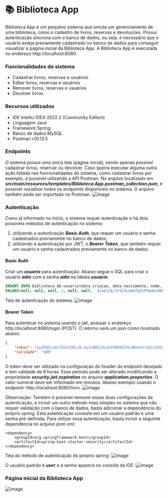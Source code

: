 # :books: Biblioteca App
Biblioteca App é um pequeno sistema que simula um gerenciamento de uma biblioteca, como o cadastro de livros, reservas e devoluções. Possui autenticação síncrona com o banco de dados, ou seja, é necessário que o usuário esteja previamente cadastrado no banco de dados para conseguir visualizar a página inicial da Biblioteca App. A Biblioteca App é executada no endereço http://localhost:8080.

### Funcionalidades do sistema
- Cadastrar livros, reservas e usuários
- Editar livros, reservas e usuários
- Remover livros, reservas e usuários
- Devolver livros

### Recursos utilizados
- IDE IntelliJ IDEA 2022.2 (Community Edition)
- Linguagem Java
- Framework Spring
- Banco de dados MySQL
- Postman v10.13.5

### Endpoints
O sistema possui uma única tela (página inicial), sendo apenas possível cadastrar livros, reservar ou devolver. Caso queira executar alguma outra ação listada nas funcionalidades do sistema, como cadastrar livros por exemplo, é possível utilizando a API Postman. No arquivo localizado em **_src/main/resources/templates/Biblioteca App.postman_collection.json_**, é possível visualizar todos os endpoints disponíveis no sistema. O arquivo também pode ser importado no Postman.
![image](https://github.com/nataliasuzuki/biblioteca-app/assets/61856025/24ae3bca-50c7-4ab1-9646-154510b622f9)

### Autenticação
Como já informado no início, o sistema requer autenticação e há dois possíveis métodos de autenticação no sistema:
1. utilizando a autenticação **_Basic Auth_**, que requer um usuário e senha cadastrados previamente no banco de dados,
2. utilizando a autenticação por JWT, o **_Bearer Token_**, que também requer um usuário e senha cadastrados previamente no banco de dados.

#### Basic Auth
Criar um _**usuario**_ para autenticação. Abaixo segue o SQL para criar o usuário **_adm_** com a senha **_adm_** na tabela **_usuario_**:
```sql
INSERT INTO biblioteca_db.usuario(data_criacao, data_nascimento, nome, ativo, documento_identificacao, email, senha, login)
VALUES(null, null, null, 1, null, null, '$2a$12$/3rVvVLUmhfgVzPSmdec0OR5OClQAmXltU0vUPMlQDIN0jsRP94oa', 'adm');
``` 

Tela de autenticação do sistema:
![image](https://github.com/nataliasuzuki/biblioteca-app/assets/61856025/bed056ac-9cc6-4f4b-bcfc-2107762a5885)

#### Bearer Token
Para autenticar no sistema usando o jwt, acessar o endereço http://localhost:8080/login (POST). O retorno será um json como mostrado abaixo:
```json
{
    "token": "eyJhbGciOiJIUzI1NiJ9.eyJzdWIiOiJuYXRhbGlhLnN1enVraSIsImV4cCI6MTY4NTUwNTM2Mn0.wMa83vD66PYH-UZyvrKtOyz5Uv7HHTtyx1f2F0coUBo",
    "validade": "480"
}
```
O token deve ser utilizado na configuração do header do endpoint desejado e tem validade de 8 horas. Esse período pode ser alterado modificando a propriedade _**security.jwt.expiration**_ no arquivo _**application.properties**_. O valor numeral deve ser informado em minutos. Abaixo exemplo usando o endpoint: http://localhost:8080/livro.
![image](https://github.com/nataliasuzuki/biblioteca-app/assets/61856025/26416e67-8aec-4141-aa55-86ad81e4aa7a)

Observação: Também é possível remover essas duas configurações de autenticação, e incluir um outro método mais simples no sistema que não requer validação com o banco de dados, basta adicionar a dependência do próprio spring. Esta autenticação consiste em um usuário padrão e uma senha pré-definida.
Para utilizar essa autenticação, basta incluir a seguinte dependência no arquivo *pom.xml*:
```maven
<dependency>
    <groupId>org.springframework.boot</groupId>
    <artifactId>spring-boot-starter-security</artifactId>
</dependency>
```

Tela do método de autenticação do próprio spring:
![image](https://github.com/nataliasuzuki/biblioteca-app/assets/61856025/d23a66dd-b5a0-4216-8778-721084753b25)

O usuário padrão é ***user*** e a senha aparece no console da IDE:
![image](https://github.com/nataliasuzuki/biblioteca-app/assets/61856025/9874e263-abc1-46a4-b79e-f35939fbd9fa)

### Página inicial da Biblioteca App
![image](https://github.com/nataliasuzuki/biblioteca-app/assets/61856025/303782c7-5fdf-4cad-b435-02fef539f3cc)
